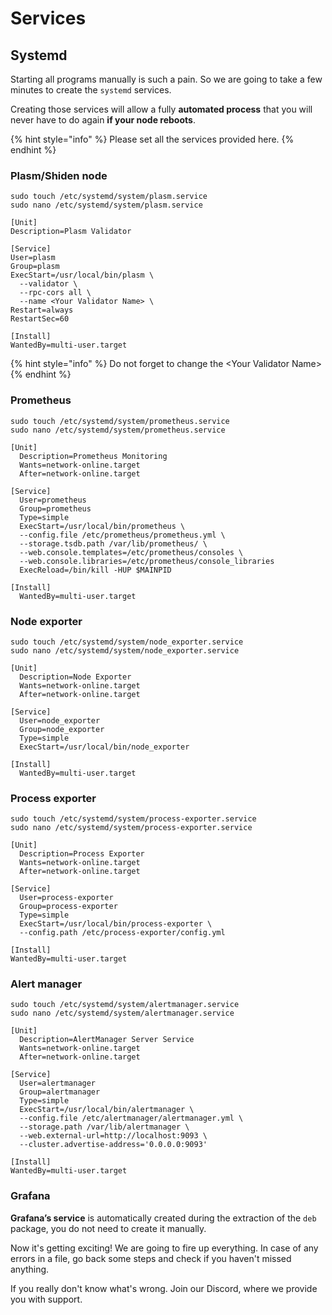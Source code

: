 # Services

## Systemd

Starting all programs manually is such a pain. So we are going to take a few minutes to create the `systemd` services.

Creating those services will allow a fully **automated process** that you will never have to do again **if your node reboots**.

{% hint style="info" %}
Please set all the services provided here.
{% endhint %}

### Plasm/Shiden node

```text
sudo touch /etc/systemd/system/plasm.service
sudo nano /etc/systemd/system/plasm.service
```

```text
[Unit]
Description=Plasm Validator

[Service]
User=plasm
Group=plasm
ExecStart=/usr/local/bin/plasm \
  --validator \
  --rpc-cors all \
  --name <Your Validator Name> \ 
Restart=always
RestartSec=60

[Install]
WantedBy=multi-user.target
```

{% hint style="info" %}
Do not forget to change the &lt;Your Validator Name&gt;
{% endhint %}

### Prometheus <a id="15f3"></a>

```text
sudo touch /etc/systemd/system/prometheus.service
sudo nano /etc/systemd/system/prometheus.service
```

```text
[Unit]
  Description=Prometheus Monitoring
  Wants=network-online.target
  After=network-online.target

[Service]
  User=prometheus
  Group=prometheus
  Type=simple
  ExecStart=/usr/local/bin/prometheus \
  --config.file /etc/prometheus/prometheus.yml \
  --storage.tsdb.path /var/lib/prometheus/ \
  --web.console.templates=/etc/prometheus/consoles \
  --web.console.libraries=/etc/prometheus/console_libraries
  ExecReload=/bin/kill -HUP $MAINPID

[Install]
  WantedBy=multi-user.target
```

### Node exporter <a id="0405"></a>

```text
sudo touch /etc/systemd/system/node_exporter.service
sudo nano /etc/systemd/system/node_exporter.service
```

```text
[Unit]
  Description=Node Exporter
  Wants=network-online.target
  After=network-online.target

[Service] 
  User=node_exporter
  Group=node_exporter
  Type=simple
  ExecStart=/usr/local/bin/node_exporter

[Install]
  WantedBy=multi-user.target
```

### Process exporter <a id="e7e1"></a>

```text
sudo touch /etc/systemd/system/process-exporter.service
sudo nano /etc/systemd/system/process-exporter.service
```

```text
[Unit]
  Description=Process Exporter
  Wants=network-online.target
  After=network-online.target

[Service]
  User=process-exporter
  Group=process-exporter
  Type=simple
  ExecStart=/usr/local/bin/process-exporter \
  --config.path /etc/process-exporter/config.yml

[Install]
WantedBy=multi-user.target
```

### Alert manager <a id="2773"></a>

```text
sudo touch /etc/systemd/system/alertmanager.service
sudo nano /etc/systemd/system/alertmanager.service
```

```text
[Unit]
  Description=AlertManager Server Service
  Wants=network-online.target
  After=network-online.target

[Service]
  User=alertmanager
  Group=alertmanager
  Type=simple
  ExecStart=/usr/local/bin/alertmanager \
  --config.file /etc/alertmanager/alertmanager.yml \
  --storage.path /var/lib/alertmanager \
  --web.external-url=http://localhost:9093 \
  --cluster.advertise-address='0.0.0.0:9093'

[Install]
WantedBy=multi-user.target
```

### Grafana

**Grafana’s service** is automatically created during the extraction of the `deb` package, you do not need to create it manually.



Now it's getting exciting! We are going to fire up everything. In case of any errors in a file, go back some steps and check if you haven't missed anything.

If you really don't know what's wrong. Join our Discord, where we provide you with support.



